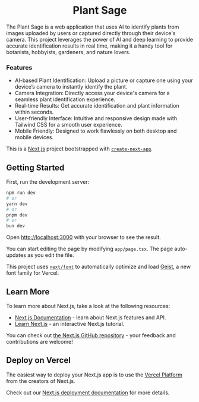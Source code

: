 <h1 align="center">Plant Sage</h1>

The Plant Sage is a web application that uses AI to identify plants from images uploaded by users or captured directly through their device's camera. This project leverages the power of AI and deep learning to provide accurate identification results in real time, making it a handy tool for botanists, hobbyists, gardeners, and nature lovers.

<h3>Features</h3>

- AI-based Plant Identification: Upload a picture or capture one using your device’s camera to instantly identify the plant.
- Camera Integration: Directly access your device's camera for a seamless plant identification experience.
- Real-time Results: Get accurate identification and plant information within seconds.
- User-friendly Interface: Intuitive and responsive design made with Tailwind CSS for a smooth user experience.
- Mobile Friendly: Designed to work flawlessly on both desktop and mobile devices.












This is a [Next.js](https://nextjs.org) project bootstrapped with [`create-next-app`](https://nextjs.org/docs/app/api-reference/cli/create-next-app).

## Getting Started

First, run the development server:

```bash
npm run dev
# or
yarn dev
# or
pnpm dev
# or
bun dev
```

Open [http://localhost:3000](http://localhost:3000) with your browser to see the result.

You can start editing the page by modifying `app/page.tsx`. The page auto-updates as you edit the file.

This project uses [`next/font`](https://nextjs.org/docs/app/building-your-application/optimizing/fonts) to automatically optimize and load [Geist](https://vercel.com/font), a new font family for Vercel.

## Learn More

To learn more about Next.js, take a look at the following resources:

- [Next.js Documentation](https://nextjs.org/docs) - learn about Next.js features and API.
- [Learn Next.js](https://nextjs.org/learn) - an interactive Next.js tutorial.

You can check out [the Next.js GitHub repository](https://github.com/vercel/next.js) - your feedback and contributions are welcome!

## Deploy on Vercel

The easiest way to deploy your Next.js app is to use the [Vercel Platform](https://vercel.com/new?utm_medium=default-template&filter=next.js&utm_source=create-next-app&utm_campaign=create-next-app-readme) from the creators of Next.js.

Check out our [Next.js deployment documentation](https://nextjs.org/docs/app/building-your-application/deploying) for more details.
